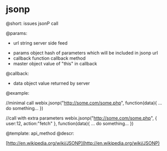 jsonp
=============

@short: issues jsonP call 
	

@params:
- url    string    server side feed
* params    object    hash of parameters which will be included in jsonp url
* callback    function    callback method
* master    object    value of "this" in callback

@callback:
- data    object   value returned by server

@example:

//minimal call
webix.jsonp("http://some.com/some.php", function(data){
   ... do something...
})

//call with extra parameters
webix.jsonp("http://some.com/some.php", {
    user:12,
    action:"fetch"
}, function(data){
   ... do something...
})


@template:	api_method
@descr:

[http://en.wikipedia.org/wiki/JSONP](http://en.wikipedia.org/wiki/JSONP)

